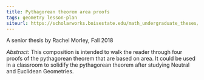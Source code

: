 ```yaml
---
title: Pythagorean theorem area proofs
tags: geometry lesson-plan
siteurl: https://scholarworks.boisestate.edu/math_undergraduate_theses/10/
---
```


A senior thesis by Rachel Morley, Fall 2018<!--more-->

*Abstract*: This composition is intended to walk the reader through four proofs of the pythagorean theorem that are based on area. It could be used in a classroom to solidify the pythagorean theorem after studying Neutral and Euclidean Geometries.